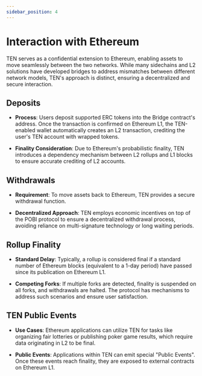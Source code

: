 ```yaml
---
sidebar_position: 4
---
```

# Interaction with Ethereum

TEN serves as a confidential extension to Ethereum, enabling assets to move seamlessly between the two networks. While many sidechains and L2 solutions have developed bridges to address mismatches between different network models, TEN's approach is distinct, ensuring a decentralized and secure interaction.

## Deposits

- **Process**: Users deposit supported ERC tokens into the Bridge contract's address. Once the transaction is confirmed on Ethereum L1, the TEN-enabled wallet automatically creates an L2 transaction, crediting the user's TEN account with wrapped tokens.
  
- **Finality Consideration**: Due to Ethereum's probabilistic finality, TEN introduces a dependency mechanism between L2 rollups and L1 blocks to ensure accurate crediting of L2 accounts.

## Withdrawals

- **Requirement**: To move assets back to Ethereum, TEN provides a secure withdrawal function.
  
- **Decentralized Approach**: TEN employs economic incentives on top of the POBI protocol to ensure a decentralized withdrawal process, avoiding reliance on multi-signature technology or long waiting periods.

## Rollup Finality

- **Standard Delay**: Typically, a rollup is considered final if a standard number of Ethereum blocks (equivalent to a 1-day period) have passed since its publication on Ethereum L1.

- **Competing Forks**: If multiple forks are detected, finality is suspended on all forks, and withdrawals are halted. The protocol has mechanisms to address such scenarios and ensure user satisfaction.

## TEN Public Events

- **Use Cases**: Ethereum applications can utilize TEN for tasks like organizing fair lotteries or publishing poker game results, which require data originating in L2 to be final.

- **Public Events**: Applications within TEN can emit special "Public Events". Once these events reach finality, they are exposed to external contracts on Ethereum L1.

